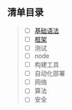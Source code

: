 ## 清单目录

>- [ ] [基础语法](base.md)
>- [ ] [框架](framework.md)
>- [ ] 测试
>- [ ] node
>- [ ] 构建工具
>- [ ] 自动化部署
>- [ ] 网络
>- [ ] 算法
>- [ ] 安全